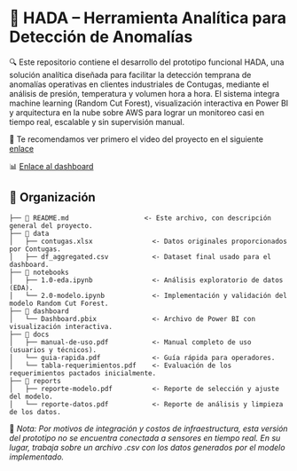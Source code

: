 # 🌟 HADA – Herramienta Analítica para Detección de Anomalías

🔍 Este repositorio contiene el desarrollo del prototipo funcional HADA, una solución analítica diseñada para facilitar la detección temprana de anomalías operativas en clientes industriales de Contugas, mediante el análisis de presión, temperatura y volumen hora a hora. El sistema integra machine learning (Random Cut Forest), visualización interactiva en Power BI y arquitectura en la nube sobre AWS para lograr un monitoreo casi en tiempo real, escalable y sin supervisión manual.

🎥 Te recomendamos ver primero el video del proyecto en el siguiente [enlace](https://youtu.be/I1b1JT9TBwc?si=n4BB-q7N1lB6LqhT)

📊 [Enlace al dashboard](https://app.powerbi.com/groups/me/reports/51f1a343-1949-4e91-a144-e0dfcac5f369/d4f7cfdfa52b4d24098b?experience=power-bi)

## 📁 Organización 

```
├── 📘 README.md                   <- Este archivo, con descripción general del proyecto.
├── 📂 data
│   ├── contugas.xlsx               <- Datos originales proporcionados por Contugas.
│   ├── df_aggregated.csv           <- Dataset final usado para el dashboard.
├── 📂 notebooks
│   ├── 1.0-eda.ipynb               <- Análisis exploratorio de datos (EDA).
│   └── 2.0-modelo.ipynb            <- Implementación y validación del modelo Random Cut Forest.
├── 📂 dashboard
│   └── Dashboard.pbix              <- Archivo de Power BI con visualización interactiva.
├── 📂 docs
│   ├── manual-de-uso.pdf           <- Manual completo de uso (usuarios y técnicos).
│   └── guia-rapida.pdf             <- Guía rápida para operadores.
│   └── tabla-requerimientos.pdf    <- Evaluación de los requerimientos pactados inicialmente.
├── 📂 reports
│   ├── reporte-modelo.pdf          <- Reporte de selección y ajuste del modelo.
│   └── reporte-datos.pdf           <- Reporte de análisis y limpieza de los datos.
```

📝 *Nota: Por motivos de integración y costos de infraestructura, esta versión del prototipo no se encuentra conectada a sensores en tiempo real. En su lugar, trabaja sobre un archivo .csv con los datos generados por el modelo implementado.*